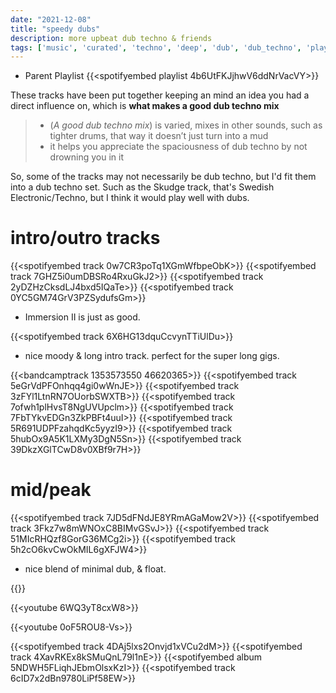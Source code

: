 ```yaml
---
date: "2021-12-08"
title: "speedy dubs"
description: more upbeat dub techno & friends
tags: ['music', 'curated', 'techno', 'deep', 'dub', 'dub_techno', 'playlist']
---
```


- Parent Playlist
{{<spotifyembed playlist 4b6UtFKJjhwV6ddNrVacVY>}}

These tracks have been put together keeping an mind an idea you had a direct influence on, which is **what makes a good dub techno mix**
> * (*A good dub techno mix*) is varied, mixes in other sounds, such as tighter drums, that way it doesn’t just turn into a mud
> * it helps you appreciate the spaciousness of dub techno by not drowning you in it

So, some of the tracks may not necessarily be dub techno, but I'd fit them into a dub techno set. Such as the Skudge track, that's Swedish Electronic/Techno, but I think it would play well with dubs.
# intro/outro tracks
{{<spotifyembed track 0w7CR3poTq1XGmWfbpeObK>}}
{{<spotifyembed track 7GHZ5i0umDBSRo4RxuGkJ2>}}
{{<spotifyembed track 2yDZHzCksdLJ4bxd5IQaTe>}}
{{<spotifyembed track 0YC5GM74GrV3PZSydufsGm>}}
  - Immersion II is just as good.

{{<spotifyembed track 6X6HG13dquCcvynTTiUlDu>}}
- nice moody & long intro track. perfect for the super long gigs.

{{<bandcamptrack 1353573550 46620365>}}
{{<spotifyembed track 5eGrVdPFOnhqq4gi0wWnJE>}}
{{<spotifyembed track 3zFYl1LtnRN7OUorbSWXTB>}}
{{<spotifyembed track 7ofwh1plHvsT8NgUVUpclm>}}
{{<spotifyembed track 7FbTYkvEDGn3ZkPBFt4uuI>}}
{{<spotifyembed track 5R691UDPFzahqdKc5yyzI9>}}
{{<spotifyembed track 5hubOx9A5K1LXMy3DgN5Sn>}}
{{<spotifyembed track 39DkzXGlTCwD8v0XBf9r7H>}}

# mid/peak
{{<spotifyembed track 7JD5dFNdJE8YRmAGaMow2V>}}
{{<spotifyembed track 3Fkz7w8mWNOxC8BIMvGSvJ>}}
{{<spotifyembed track 51MIcRHQzf8GorG36MCg2i>}}
{{<spotifyembed track 5h2cO6kvCwOkMIL6gXFJW4>}}
- nice blend of minimal dub, & float.


{{<youtube e8OK5uwtqi8>}}

{{<youtube 6WQ3yT8cxW8>}}

{{<youtube 0oF5ROU8-Vs>}}

{{<spotifyembed track 4DAj5lxs2Onvjd1xVCu2dM>}}
{{<spotifyembed track 4XavRKEx8kSMuQnL79l1nE>}}
{{<spotifyembed album 5NDWH5FLiqhJEbmOlsxKzI>}}
{{<spotifyembed track 6cID7x2dBn9780LiPf58EW>}}
